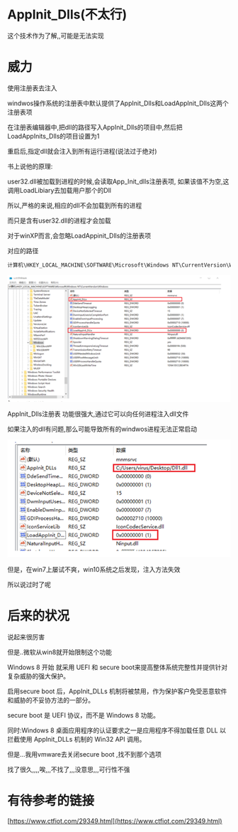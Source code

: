 # AppInit_Dlls(不太行)

这个技术作为了解,,可能是无法实现

# 威力

使用注册表去注入

windwos操作系统的注册表中默认提供了AppInit_Dlls和LoadAppInit_Dlls这两个注册表项

在注册表编辑器中,把dll的路径写入AppInit_Dlls的项目中,然后把LoadAppInits_Dlls的项目设置为1

重启后,指定dll就会注入到所有运行进程(说法过于绝对)

书上说他的原理:

user32.dll被加载到进程的时候,会读取App_Init_dlls注册表项, 如果该值不为空,这调用LoadLibiary去加载用户那个的Dll

所以,严格的来说,相应的dll不会加载到所有的进程

而只是含有user32.dll的进程才会加载

对于winXP而言,会忽略LoadAppinit_Dlls的注册表项

对应的路径

```c
计算机\HKEY_LOCAL_MACHINE\SOFTWARE\Microsoft\Windows NT\CurrentVersion\Windows
```



![image-20230913115112408](./img/image-20230913115112408.png)



AppInit_Dlls注册表 功能很强大,通过它可以向任何进程注入dll文件

如果注入的dll有问题,那么可能导致所有的windwos进程无法正常启动

![image-20230913115136049](./img/image-20230913115136049.png)



但是，在win7上屡试不爽，win10系统之后发现，注入方法失效

所以说过时了呢

# 后来的状况

说起来很厉害

但是..微软从win8就开始限制这个功能

Windows 8 开始 就采用 UEFI 和 secure boot来提高整体系统完整性并提供针对复杂威胁的强大保护。

启用secure boot 后，AppInit_DLLs 机制将被禁用，作为保护客户免受恶意软件和威胁的不妥协方法的一部分。

secure boot 是 UEFI 协议，而不是 Windows 8 功能。

同时:Windows 8 桌面应用程序的认证要求之一是应用程序不得加载任意 DLL 以拦截使用 AppInit_DLLs 机制的 Win32 API 调用。

但是…我用vmware去关闭secure boot ,找不到那个选项

找了很久,,,,唉,,,不找了,,,没意思,,,可行性不强

# 有待参考的链接

[https://www.ctfiot.com/29349.html](https://www.ctfiot.com/29349.html)
